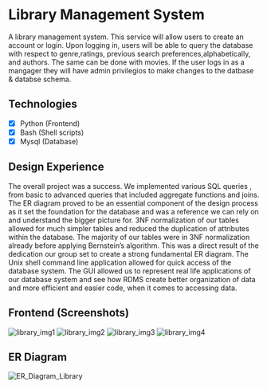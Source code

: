 
# Library Management System

A library management system. This service will allow users to create an account or login. Upon logging in, users will be able to query the database with respect to genre,ratings, previous search preferences,alphabetically, and authors. The same can be done with movies. If the user logs in as a mangager they will have admin privilegios to make changes to the datbase & databse schema.

## Technologies
- [x]  Python (Frontend)
- [x]  Bash (Shell scripts)
- [x]  Mysql (Database)

## Design Experience
The overall project was a success. We implemented various SQL queries , from basic to advanced queries that included aggregate functions and joins. The ER diagram proved to be an essential component of the design process as it set the foundation for the database and was a reference we can rely on and understand the bigger picture for. 3NF normalization of our tables allowed for much simpler tables and reduced the duplication of attributes within the database. The majority of our tables were in 3NF normalization already before applying Bernstein’s algorithm. This was a direct result of the dedication our group set to create a strong fundamental ER diagram. The Unix shell command line application allowed for quick access of the database system. The GUI allowed us to represent real life applications of our database system and see how RDMS create better organization of data and more efficient and easier code, when it comes to accessing data.  

## Frontend (Screenshots)
![library_img1](https://user-images.githubusercontent.com/59940873/123474065-6e429e80-d5c7-11eb-89b7-d081017b6d30.JPG)
![library_img2](https://user-images.githubusercontent.com/59940873/123474064-6daa0800-d5c7-11eb-98f5-e3a822230fa9.JPG)
![library_img3](https://user-images.githubusercontent.com/59940873/123474061-6c78db00-d5c7-11eb-86b2-9832bd7d1aff.JPG)
![library_img4](https://user-images.githubusercontent.com/59940873/123474068-6e429e80-d5c7-11eb-82d4-19516891e2d4.JPG)

## ER Diagram
![ER_Diagram_Library](https://user-images.githubusercontent.com/59940873/123473682-e5c3fe00-d5c6-11eb-8122-c619127b3a13.JPG)

